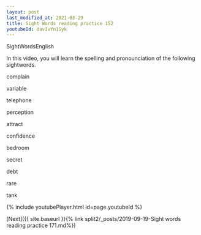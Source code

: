 ```yaml
---
layout: post
last_modified_at: 2021-03-29
title: Sight Words reading practice 152
youtubeId: davIvYn1Syk
---
```

 
 
SightWordsEnglish

In this video, you will learn the spelling and pronounciation of the following sightwords.

complain

variable

telephone

perception

attract

confidence

bedroom

secret

debt

rare

tank

 
{% include youtubePlayer.html id=page.youtubeId %}
 
 

[Next]({{ site.baseurl }}{% link  split2/_posts/2019-09-19-Sight words reading practice 171.md%})
 
